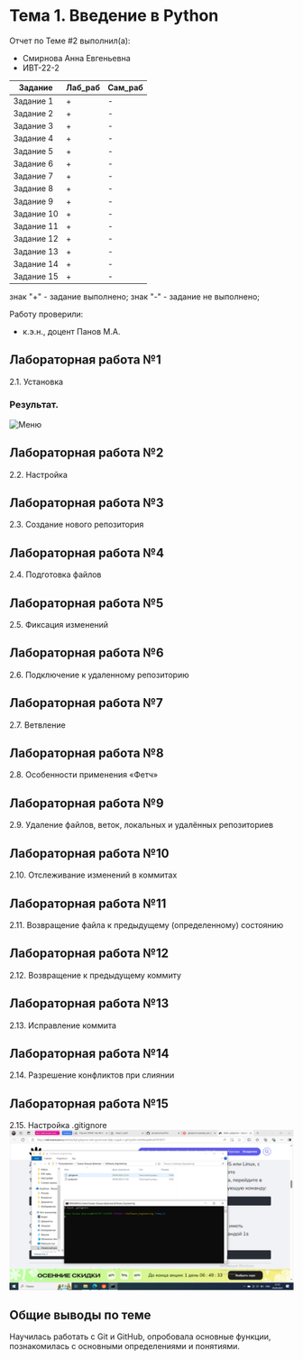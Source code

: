 # Тема 1. Введение в Python
Отчет по Теме #2 выполнил(а):
- Смирнова Анна Евгеньевна
- ИВТ-22-2

| Задание | Лаб_раб | Сам_раб |
| ------ | ------ | ------ |
| Задание 1 | + | - |
| Задание 2 | + | - |
| Задание 3 | + | - |
| Задание 4 | + | - |
| Задание 5 | + | - |
| Задание 6 | + | - |
| Задание 7 | + | - |
| Задание 8 | + | - |
| Задание 9 | + | - |
| Задание 10 | + | - |
| Задание 11 | + | - |
| Задание 12 | + | - |
| Задание 13 | + | - |
| Задание 14 | + | - |
| Задание 15 | + | - |

знак "+" - задание выполнено; знак "-" - задание не выполнено;

Работу проверили:
- к.э.н., доцент Панов М.А.

## Лабораторная работа №1
2.1. Установка
### Результат.
![Меню](https://github.com/vnika2003/Software_Engineering/blob/Тема_2/pic/Lab2_1.png)



## Лабораторная работа №2
2.2. Настройка

## Лабораторная работа №3
2.3. Создание нового репозитория

  
## Лабораторная работа №4
2.4. Подготовка файлов


## Лабораторная работа №5
2.5. Фиксация изменений

## Лабораторная работа №6
2.6. Подключение к удаленному репозиторию


## Лабораторная работа №7
2.7. Ветвление


## Лабораторная работа №8
2.8. Особенности применения «Фетч»


## Лабораторная работа №9
2.9. Удаление файлов, веток, локальных и удалённых репозиториев


## Лабораторная работа №10
2.10. Отслеживание изменений в коммитах

## Лабораторная работа №11
2.11. Возвращение файла к предыдущему (определенному) состоянию

## Лабораторная работа №12
2.12. Возвращение к предыдущему коммиту

## Лабораторная работа №13
2.13. Исправление коммита

## Лабораторная работа №14
2.14. Разрешение конфликтов при слиянии

## Лабораторная работа №15
2.15. Настройка .gitignore
![Меню](https://github.com/annasmrnva/First/blob/%D0%A2%D0%B5%D0%BC%D0%B0_1/image/2024-09-09%20(14).png)


## Общие выводы по теме
Научилась работать с Git и GitHub, опробовала основные функции, познакомилась с основными определениями и понятиями.
